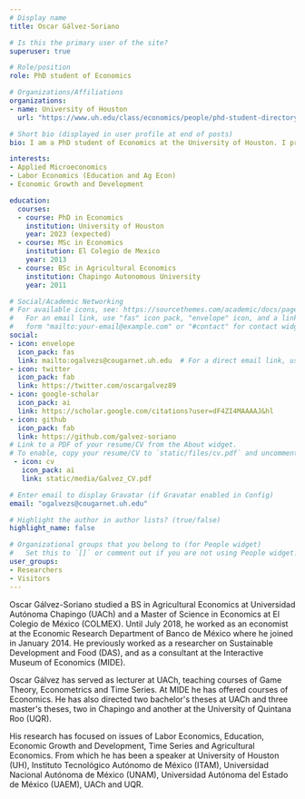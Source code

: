 ```yaml
---
# Display name
title: Oscar Gálvez-Soriano

# Is this the primary user of the site?
superuser: true

# Role/position
role: PhD student of Economics

# Organizations/Affiliations
organizations:
- name: University of Houston
  url: "https://www.uh.edu/class/economics/people/phd-student-directory/"

# Short bio (displayed in user profile at end of posts)
bio: I am a PhD student of Economics at the University of Houston. I previously worked as an economist at the Central Bank of Mexico.

interests:
- Applied Microeconomics
- Labor Economics (Education and Ag Econ)
- Economic Growth and Development

education:
  courses:
  - course: PhD in Economics
    institution: University of Houston
    year: 2023 (expected)
  - course: MSc in Economics
    institution: El Colegio de Mexico
    year: 2013
  - course: BSc in Agricultural Economics
    institution: Chapingo Autonomous University
    year: 2011

# Social/Academic Networking
# For available icons, see: https://sourcethemes.com/academic/docs/page-builder/#icons
#   For an email link, use "fas" icon pack, "envelope" icon, and a link in the
#   form "mailto:your-email@example.com" or "#contact" for contact widget.
social:
- icon: envelope
  icon_pack: fas
  link: mailto:ogalvezs@cougarnet.uh.edu  # For a direct email link, use "mailto:test@example.org".
- icon: twitter
  icon_pack: fab
  link: https://twitter.com/oscargalvez89
- icon: google-scholar
  icon_pack: ai
  link: https://scholar.google.com/citations?user=dF4ZI4MAAAAJ&hl
- icon: github
  icon_pack: fab
  link: https://github.com/galvez-soriano
# Link to a PDF of your resume/CV from the About widget.
# To enable, copy your resume/CV to `static/files/cv.pdf` and uncomment the lines below.
 - icon: cv
   icon_pack: ai
   link: static/media/Galvez_CV.pdf

# Enter email to display Gravatar (if Gravatar enabled in Config)
email: "ogalvezs@cougarnet.uh.edu"

# Highlight the author in author lists? (true/false)
highlight_name: false

# Organizational groups that you belong to (for People widget)
#   Set this to `[]` or comment out if you are not using People widget.
user_groups:
- Researchers
- Visitors
---
```


Oscar Gálvez-Soriano studied a BS in Agricultural Economics at Universidad Autónoma Chapingo (UACh) and a Master of Science in Economics at El Colegio de México (COLMEX). Until July 2018, he worked as an economist at the Economic Research Department of Banco de México where he joined in January 2014. He previously worked as a researcher on Sustainable Development and Food (DAS), and as a consultant at the Interactive Museum of Economics (MIDE).

Oscar Gálvez has served as lecturer at UACh, teaching courses of Game Theory, Econometrics and Time Series. At MIDE he has offered courses of Economics. He has also directed two bachelor's theses at UACh and three master's theses, two in Chapingo and another at the University of Quintana Roo (UQR).

His research has focused on issues of Labor Economics, Education, Economic Growth and Development, Time Series and Agricultural Economics. From which he has been a speaker at University of Houston (UH), Instituto Tecnológico Autónomo de México (ITAM), Universidad Nacional Autónoma de México (UNAM), Universidad Autónoma del Estado de México (UAEM), UACh and UQR.
